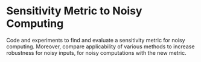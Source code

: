 # Sensitivity Metric to Noisy Computing

Code and experiments to find and evaluate a sensitivity metric for noisy computing.
Moreover, compare applicability of various methods to increase robustness for noisy inputs, for noisy computations with the new metric.